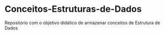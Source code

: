 # Conceitos-Estruturas-de-Dados
Repositório com o objetivo didático de armazenar conceitos de Estrutura de Dados
